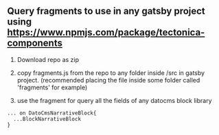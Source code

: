## Query fragments to use in any gatsby project using https://www.npmjs.com/package/tectonica-components

1. Download repo as zip

2. copy fragments.js from the repo to any folder inside /src in gatsby project. (recommended placing the file inside some folder called 'fragments' for example)

3. use the fragment for query all the fields of any datocms block library


```
... on DatoCmsNarrativeBlock{
  ...BlockNarrativeBlock
}
```
